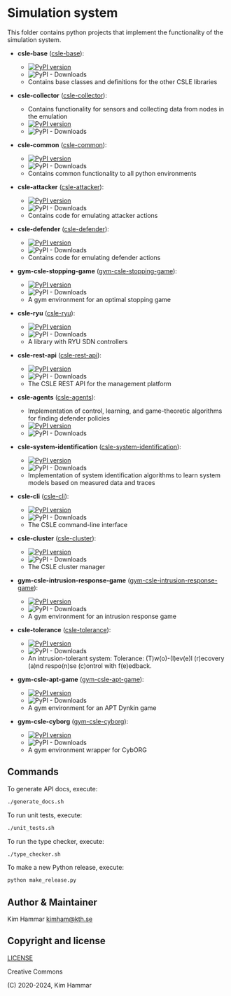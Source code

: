 # Simulation system

This folder contains python projects that implement the functionality of the simulation system.

- **csle-base** ([csle-base](./csle-base)):
  - [![PyPI version](https://badge.fury.io/py/csle-base.svg)](https://badge.fury.io/py/csle-base)
  - ![PyPI - Downloads](https://img.shields.io/pypi/dm/csle-base)
  - Contains base classes and definitions for the other CSLE libraries

- **csle-collector** ([csle-collector](./csle-collector)):
  - Contains functionality for sensors and collecting data from nodes in the emulation
  - [![PyPI version](https://badge.fury.io/py/csle-collector.svg)](https://badge.fury.io/py/csle-collector)
  - ![PyPI - Downloads](https://img.shields.io/pypi/dm/csle-collector)

- **csle-common** ([csle-common](./csle-common)):
    - [![PyPI version](https://badge.fury.io/py/csle-common.svg)](https://badge.fury.io/py/csle-common)
    - ![PyPI - Downloads](https://img.shields.io/pypi/dm/csle-common)
    - Contains common functionality to all python environments

- **csle-attacker** ([csle-attacker](./csle-attacker)):
  - [![PyPI version](https://badge.fury.io/py/csle-attacker.svg)](https://badge.fury.io/py/csle-attacker)
  - ![PyPI - Downloads](https://img.shields.io/pypi/dm/csle-attacker)
  - Contains code for emulating attacker actions

- **csle-defender** ([csle-defender](./csle-defender)):
  - [![PyPI version](https://badge.fury.io/py/csle-defender.svg)](https://badge.fury.io/py/csle-defender)
  - ![PyPI - Downloads](https://img.shields.io/pypi/dm/csle-defender)
  - Contains code for emulating defender actions
    
- **gym-csle-stopping-game** ([gym-csle-stopping-game](./gym-csle-stopping-game)):
    - [![PyPI version](https://badge.fury.io/py/gym-csle-stopping-game.svg)](https://badge.fury.io/py/gym-csle-stopping-game)
    - ![PyPI - Downloads](https://img.shields.io/pypi/dm/gym-csle-stopping-game)
    - A gym environment for an optimal stopping game

- **csle-ryu** ([csle-ryu](./csle-ryu)):
  - [![PyPI version](https://badge.fury.io/py/csle-ryu.svg)](https://badge.fury.io/py/csle-ryu)
  - ![PyPI - Downloads](https://img.shields.io/pypi/dm/csle-ryu)
  - A library with RYU SDN controllers

- **csle-rest-api** ([csle-rest-api](./csle-rest-api)):
  - [![PyPI version](https://badge.fury.io/py/csle-rest-api.svg)](https://badge.fury.io/py/csle-rest-api)
  - ![PyPI - Downloads](https://img.shields.io/pypi/dm/csle-rest-api)
  - The CSLE REST API for the management platform

- **csle-agents** ([csle-agents](./csle-agents)):
  - Implementation of control, learning, and game-theoretic algorithms for finding defender policies
  - [![PyPI version](https://badge.fury.io/py/csle-agents.svg)](https://badge.fury.io/py/csle-agents)
  - ![PyPI - Downloads](https://img.shields.io/pypi/dm/csle-agents)

- **csle-system-identification** ([csle-system-identification](./csle-system-identification)):
  - [![PyPI version](https://badge.fury.io/py/csle-system-identification.svg)](https://badge.fury.io/py/csle-system-identification)
  - ![PyPI - Downloads](https://img.shields.io/pypi/dm/csle-system-identification)
  - Implementation of system identification algorithms to learn system models based on measured data and traces

- **csle-cli** ([csle-cli](./csle-cli)):
  - [![PyPI version](https://badge.fury.io/py/csle-cli.svg)](https://badge.fury.io/py/csle-cli)
  - ![PyPI - Downloads](https://img.shields.io/pypi/dm/csle-cli)
  - The CSLE command-line interface

- **csle-cluster** ([csle-cluster](./csle-cluster)):
  - [![PyPI version](https://badge.fury.io/py/csle-cluster.svg)](https://badge.fury.io/py/csle-cluster)
  - ![PyPI - Downloads](https://img.shields.io/pypi/dm/csle-cluster)
  - The CSLE cluster manager
  
- **gym-csle-intrusion-response-game** ([gym-csle-intrusion-response-game](./gym-csle-intrusion-response-game)):
  - [![PyPI version](https://badge.fury.io/py/gym-csle-intrusion-response-game.svg)](https://badge.fury.io/py/gym-csle-intrusion-response-game)
  - ![PyPI - Downloads](https://img.shields.io/pypi/dm/gym-csle-intrusion-response-game)
  - A gym environment for an intrusion response game

- **csle-tolerance** ([csle-tolerance](./csle-tolerance)):
  - [![PyPI version](https://badge.fury.io/py/csle-tolerance.svg)](https://badge.fury.io/py/csle-tolerance)
  - ![PyPI - Downloads](https://img.shields.io/pypi/dm/csle-tolerance)
  - An intrusion-tolerant system: Tolerance: (T)w(o)-(l)ev(e)l (r)ecovery (a)nd respo(n)se (c)ontrol with f(e)edback.

- **gym-csle-apt-game** ([gym-csle-apt-game](./gym-csle-apt-game)):
  - [![PyPI version](https://badge.fury.io/py/gym-csle-apt-game.svg)](https://badge.fury.io/py/gym-csle-apt-game)
  - ![PyPI - Downloads](https://img.shields.io/pypi/dm/gym-csle-apt-game)
  - A gym environment for an APT Dynkin game

- **gym-csle-cyborg** ([gym-csle-cyborg](./gym-csle-cyborg)):
  - [![PyPI version](https://badge.fury.io/py/gym-csle-cyborg.svg)](https://badge.fury.io/py/gym-csle-cyborg)
  - ![PyPI - Downloads](https://img.shields.io/pypi/dm/gym-csle-cyborg)
  - A gym environment wrapper for CybORG 

## Commands
To generate API docs, execute:
```bash
./generate_docs.sh
```

To run unit tests, execute:
```bash
./unit_tests.sh
```

To run the type checker, execute:
```bash
./type_checker.sh
```

To make a new Python release, execute:
```bash
python make_release.py
```

## Author & Maintainer

Kim Hammar <kimham@kth.se>

## Copyright and license

[LICENSE](../../LICENSE.md)

Creative Commons

(C) 2020-2024, Kim Hammar